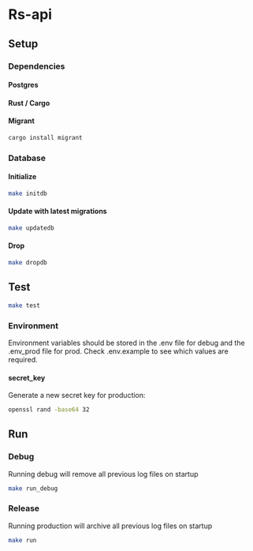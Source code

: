 # Rs-api

## Setup

### Dependencies

#### Postgres

#### Rust / Cargo

#### Migrant

```bash
cargo install migrant
```

### Database

#### Initialize

```bash
make initdb
```

#### Update with latest migrations

```bash
make updatedb
```

#### Drop

```bash
make dropdb
```

## Test

```bash
make test
```

### Environment

Environment variables should be stored in the .env file for debug and the .env_prod file for prod.  Check .env.example to see which values are required.

#### secret_key

Generate a new secret key for production:

```bash
openssl rand -base64 32
```

## Run

### Debug

Running debug will remove all previous log files on startup

```bash
make run_debug
```

### Release

Running production will archive all previous log files on startup

```bash
make run
```
